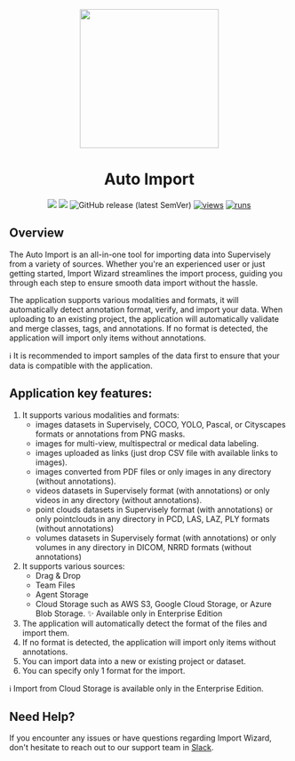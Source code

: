 <div align="center" markdown>

<img align="center" src="https://github.com/supervisely-ecosystem/main-import/assets/79905215/8bbe4ed4-ad61-4ed1-af9a-c000f57e6593" width="250">

# Auto Import

[![](https://img.shields.io/badge/supervisely-ecosystem-brightgreen)](https://ecosystem.supervise.ly/apps/supervisely-ecosystem/main-import)
[![](https://img.shields.io/badge/slack-chat-green.svg?logo=slack)](https://supervise.ly/slack)
![GitHub release (latest SemVer)](https://img.shields.io/github/v/release/supervisely-ecosystem/main-import)
[![views](https://app.supervise.ly/img/badges/views/supervisely-ecosystem/main-import.png)](https://supervise.ly)
[![runs](https://app.supervise.ly/img/badges/runs/supervisely-ecosystem/main-import.png)](https://supervise.ly)

</div>

## Overview

The Auto Import is an all-in-one tool for importing data into Supervisely from a variety of sources. Whether you're an experienced user or just getting started, Import Wizard streamlines the import process, guiding you through each step to ensure smooth data import without the hassle.

The application supports various modalities and formats, it will automatically detect annotation format, verify, and import your data. When uploading to an existing project, the application will automatically validate and merge classes, tags, and annotations. If no format is detected, the application will import only items without annotations.

ℹ It is recommended to import samples of the data first to ensure that your data is compatible with the application.

## Application key features:

1.  It supports various modalities and formats:
    - images datasets in Supervisely, COCO, YOLO, Pascal, or Cityscapes formats or annotations from PNG masks.
    - images for multi-view, multispectral or medical data labeling.
    - images uploaded as links (just drop CSV file with available links to images).
    - images converted from PDF files or only images in any directory (without annotations).
    - videos datasets in Supervisely format (with annotations) or only videos in any directory (without annotations).
    - point clouds datasets in Supervisely format (with annotations) or only pointclouds in any directory in PCD, LAS, LAZ, PLY formats (without annotations)
    - volumes datasets in Supervisely format (with annotations) or only volumes in any directory in DICOM, NRRD formats (without annotations)
2.  It supports various sources:
    - Drag & Drop
    - Team Files
    - Agent Storage
    - Cloud Storage such as AWS S3, Google Cloud Storage, or Azure Blob Storage. ✨ Available only in Enterprise Edition
3.  The application will automatically detect the format of the files and import them.
4.  If no format is detected, the application will import only items without annotations.
5.  You can import data into a new or existing project or dataset.
6.  You can specify only 1 format for the import.

ℹ Import from Cloud Storage is available only in the Enterprise Edition.

## Need Help?

If you encounter any issues or have questions regarding Import Wizard, don't hesitate to reach out to our support team in [Slack](https://supervisely.com/slack/).
